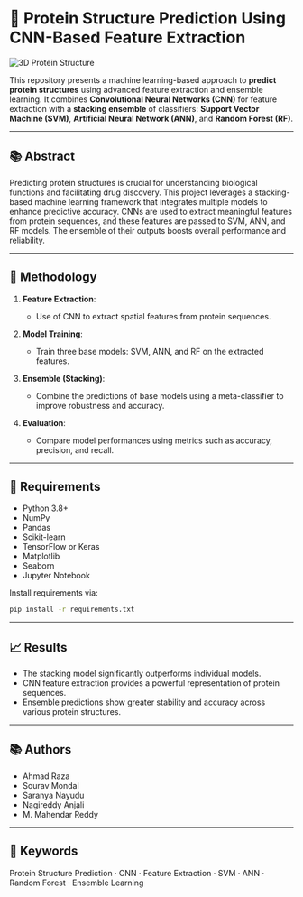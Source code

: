 # 🧬 Protein Structure Prediction Using CNN-Based Feature Extraction

![3D Protein Structure](Protein-Structure-Prediction-Using-CNN-Based-Feature-Extraction/Image/3D.png)

This repository presents a machine learning-based approach to **predict protein structures** using advanced feature extraction and ensemble learning. It combines **Convolutional Neural Networks (CNN)** for feature extraction with a **stacking ensemble** of classifiers: **Support Vector Machine (SVM)**, **Artificial Neural Network (ANN)**, and **Random Forest (RF)**.

---

## 📚 Abstract

Predicting protein structures is crucial for understanding biological functions and facilitating drug discovery. This project leverages a stacking-based machine learning framework that integrates multiple models to enhance predictive accuracy. CNNs are used to extract meaningful features from protein sequences, and these features are passed to SVM, ANN, and RF models. The ensemble of their outputs boosts overall performance and reliability.

---

## 🧪 Methodology

1. **Feature Extraction**:
   - Use of CNN to extract spatial features from protein sequences.

2. **Model Training**:
   - Train three base models: SVM, ANN, and RF on the extracted features.

3. **Ensemble (Stacking)**:
   - Combine the predictions of base models using a meta-classifier to improve robustness and accuracy.

4. **Evaluation**:
   - Compare model performances using metrics such as accuracy, precision, and recall.

---

## 📝 Requirements

- Python 3.8+
- NumPy
- Pandas
- Scikit-learn
- TensorFlow or Keras
- Matplotlib
- Seaborn
- Jupyter Notebook

Install requirements via:

```bash
pip install -r requirements.txt
```

---

## 📈 Results

- The stacking model significantly outperforms individual models.
- CNN feature extraction provides a powerful representation of protein sequences.
- Ensemble predictions show greater stability and accuracy across various protein structures.

---

## 📚 Authors

- Ahmad Raza  
- Sourav Mondal  
- Saranya Nayudu  
- Nagireddy Anjali  
- M. Mahendar Reddy

---

## 🧠 Keywords

Protein Structure Prediction · CNN · Feature Extraction · SVM · ANN · Random Forest · Ensemble Learning
